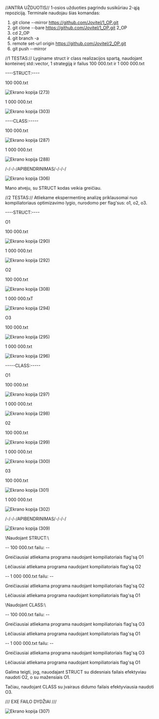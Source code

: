 //ANTRA UŽDUOTIS//
1-osios užduoties pagrindu susikūriau 2-ąją repoziciją. Terminale naudojau šias komandas:
1. git clone --mirror https://github.com/Jovitel/1_OP.git
2. git clone --bare https://github.com/Jovitel/1_OP.git 2_OP
3. cd 2_OP
4. git branch -a
5. remote set-url origin https://github.com/Jovitel/2_OP.git
6. git push --mirror

//1 TESTAS://
Lyginame struct ir class realizacijos spartą, naudojant konteinerį std::vector, 1 strategiją ir failus 100 000.txt ir 1 000 000.txt

----STRUCT:----

100 000.txt

![Ekrano kopija (273)](https://github.com/Jovitel/2_OP/assets/150922295/4899aefe-3bc0-4120-87bc-aafac44eba74)

1 000 000.txt

![Ekrano kopija (303)](https://github.com/Jovitel/2_OP/assets/150922295/c1c55559-50f2-49bb-b4c2-e37076605b2d)

----CLASS:-----

100 000.txt

![Ekrano kopija (287)](https://github.com/Jovitel/2_OP/assets/150922295/254e4015-bd74-4d84-8a7c-6e9924eaac39)

1 000 000.txt

![Ekrano kopija (288)](https://github.com/Jovitel/2_OP/assets/150922295/2186ed06-3261-4783-b564-1485e971af7d)

/-/-/-/APIBENDRINIMAS/-/-/-/

![Ekrano kopija (306)](https://github.com/Jovitel/2_OP/assets/150922295/9ac4cd6e-30f0-456f-9335-f6da05b3f981)

Mano atveju, su STRUCT kodas veikia greičiau.

//2 TESTAS://
Atliekame ekspermentinę analizę priklausomai nuo kompiliatoriaus optimizavimo lygio, nurodomo per flag'sus: o1, o2, o3.

----STRUCT:----

O1 

100 000.txt

![Ekrano kopija (290)](https://github.com/Jovitel/2_OP/assets/150922295/c0cb1ac5-b086-4c8a-a231-3ec1b8849ead)

1 000 000.txt

![Ekrano kopija (292)](https://github.com/Jovitel/2_OP/assets/150922295/4aba7635-7904-4ef7-8acc-8a2eeed0a256)

O2

100 000.txt

![Ekrano kopija (308)](https://github.com/Jovitel/2_OP/assets/150922295/82fed380-07b2-45a6-a2a6-568574dabb1c)

1 000 000.txT

![Ekrano kopija (294)](https://github.com/Jovitel/2_OP/assets/150922295/4d07abf0-c2b1-4b80-964a-a002f8c77975)

O3

100 000.txt

![Ekrano kopija (295)](https://github.com/Jovitel/2_OP/assets/150922295/02a43665-0aaf-4f9d-b907-1e7ccd6464fd)

1 000 000.txt

![Ekrano kopija (296)](https://github.com/Jovitel/2_OP/assets/150922295/a487ede8-182d-4291-9495-0629e67695d2)


-----CLASS:-----

O1

100 000.txt

![Ekrano kopija (297)](https://github.com/Jovitel/2_OP/assets/150922295/7bb1fb5b-f075-418b-b7f5-421ed515c6d9)

1 000 000.txt

![Ekrano kopija (298)](https://github.com/Jovitel/2_OP/assets/150922295/df05010b-bb05-4e82-aee7-d5a5d2a82928)

02

100 000.txt

![Ekrano kopija (299)](https://github.com/Jovitel/2_OP/assets/150922295/2db37259-bfa3-4d86-9ecf-7e3981ad1817)

1 000 000.txt

![Ekrano kopija (300)](https://github.com/Jovitel/2_OP/assets/150922295/8e6346c6-3fe6-48df-bae6-22aef99b19dc)

03

100 000.txt

![Ekrano kopija (301)](https://github.com/Jovitel/2_OP/assets/150922295/6edb9d00-4cfd-4c96-98d0-396c7f0f1373)

1 000 000.txt

![Ekrano kopija (302)](https://github.com/Jovitel/2_OP/assets/150922295/2b7b5139-ccf5-409f-a350-4c904fe4e6a2)

/-/-/-/APIBENDRINIMAS/-/-/-/

![Ekrano kopija (309)](https://github.com/Jovitel/2_OP/assets/150922295/71047d31-d284-43e4-a1ff-c24d38cc56eb)

\\Naudojant STRUCT:\\

-- 100 000.txt failu: --

Greičiausiai atliekama programa naudojant kompiliatoriais flag'są O1

Lėčiausiai atliekama programa naudojant kompiliatoriais flag'są O2

-- 1 000 000.txt failu: --

Greičiausiai atliekama programa naudojant kompiliatoriais flag'są O2

Lėčiausiai atliekama programa naudojant kompiliatoriais flag'są O1

\\Naudojant CLASS:\\

-- 100 000.txt failu: --

Greičiausiai atliekama programa naudojant kompiliatoriais flag'są O3

Lėčiausiai atliekama programa naudojant kompiliatoriais flag'są O1

-- 1 000 000.txt failu: --

Greičiausiai atliekama programa naudojant kompiliatoriais flag'są O3

Lėčiausiai atliekama programa naudojant kompiliatoriais flag'są O1

Galima teigti, jog, nauodajant STRUCT su didesniais failais efektyviau naudoti O2, o su mažensiais O1.

Tačiau, naudojant CLASS su įvairaus didumo failais efektyviausia naudoti O3.

/// EXE FAILO DYDŽIAI ///

![Ekrano kopija (307)](https://github.com/Jovitel/2_OP/assets/150922295/58efd865-4c2d-48f1-8236-5a8ca2c2f1de)

